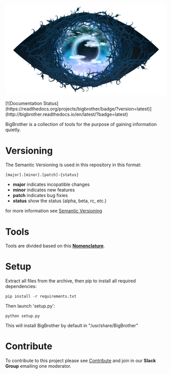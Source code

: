 <p align="center"><img alt="BigBrothe is watching you" src="docs/logo.jpg" /></p>
[![Documentation Status](https://readthedocs.org/projects/bigbrother/badge/?version=latest)](http://bigbrother.readthedocs.io/en/latest/?badge=latest)

BigBrother is a collection of tools for the purpose of gaining information quietly.

# Versioning
The Semantic Versioning is used in this repository in this format:

	[major].[minor].[patch]-{status}

* **major** indicates incopatible changes
* **minor** indicates new features
* **patch** indicates bug fixies
* **status** show the status (alpha, beta, rc, etc.)

for more information see [Semantic Versioning](http://semver.org/)

# Tools
Tools are divided based on this [**Nomenclature**](docs/nomenclature.md).

# Setup
Extract all files from the archive, then pip to install all required dependencies:

	pip install -r requirements.txt

Then launch 'setup.py':

	python setup.py

This will install BigBrother by default in "/usr/share/BigBrother"

# Contribute
To contribute to this project please see [Contribute](CONTRIBUTING.md) and join in our **Slack Group** emailing one moderator.
